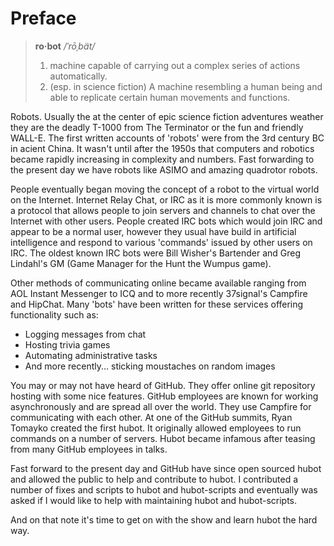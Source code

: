 # Preface

> **ro·bot** */ˈrōˌbät/*  
> 1. machine capable of carrying out a complex series of actions automatically.  
> 2. (esp. in science fiction) A machine resembling a human being and able to replicate certain human movements and functions.

Robots. Usually the at the center of epic science fiction adventures weather they are the deadly T-1000 from The Terminator or the fun and friendly WALL-E. The first written accounts of 'robots' were from the 3rd century BC in acient China. It wasn't until after the 1950s that computers and robotics became rapidly increasing in complexity and numbers. Fast forwarding to the present day we have robots like ASIMO and amazing quadrotor robots.

People eventually began moving the concept of a robot to the virtual world on the Internet. Internet Relay Chat, or IRC as it is more commonly known is a protocol that allows people to join servers and channels to chat over the Internet with other users. People created IRC bots which would join IRC and appear to be a normal user, however they usual have build in artificial intelligence and respond to various 'commands' issued by other users on IRC. The oldest known IRC bots were Bill Wisher's Bartender and Greg Lindahl's GM (Game Manager for the Hunt the Wumpus game).

Other methods of communicating online became available ranging from AOL Instant Messenger to ICQ and to more recently 37signal's Campfire and HipChat. Many 'bots' have been written for these services offering functionality such as:

* Logging messages from chat
* Hosting trivia games
* Automating administrative tasks
* And more recently... sticking moustaches on random images

You may or may not have heard of GitHub. They offer online git repository hosting with some nice features. GitHub employees are known for working asynchronously and are spread all over the world. They use Campfire for communicating with each other. At one of the GitHub summits, Ryan Tomayko created the first hubot. It originally allowed employees to run commands on a number of servers. Hubot became infamous after teasing from many GitHub employees in talks.

Fast forward to the present day and GitHub have since open sourced hubot and allowed the public to help and contribute to hubot. I contributed a number of fixes and scripts to hubot and hubot-scripts and eventually was asked if I would like to help with maintaining hubot and hubot-scripts.

And on that note it's time to get on with the show and learn hubot the hard way.